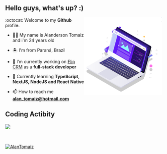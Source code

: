 ## Hello guys, what's up? :)

<p align="left">
  <img src="pc.svg" width="250px" align="right" alt="Computador">
</p>

:octocat: Welcome to my **Github** profile.

- 🙋🏻 My name is Alanderson Tomaiz and i'm 24 years old

- 🏝 I'm from Paraná, Brazil

- 🔭 I’m currently working on [Flip CRM](https://flipcrm.com.br/) as a **full-stack developer**

- 🚀 Currently learning **TypeScript, NextJS, NodeJS and React Native**

- 📫 How to reach me **alan_tomaiz@hotmail.com**

## Coding Actibity
<a href="https://github.com/AlanTomaiz"><img width="415px" align="center" src="https://github-readme-stats.vercel.app/api/top-langs/?username=alantomaiz&langs_count=8&layout=compact&theme=omni&hide_border=true&include_all_commits=true&count_private=true&)" /></a>

<br>
<br>
<a href="https://www.linkedin.com/in/alantomaiz/"><img alt="AlanTomaiz" src="https://img.shields.io/badge/-AlanTomaiz-5965e0?style=flat&logo=Linkedin&logoColor=white" /></a>

